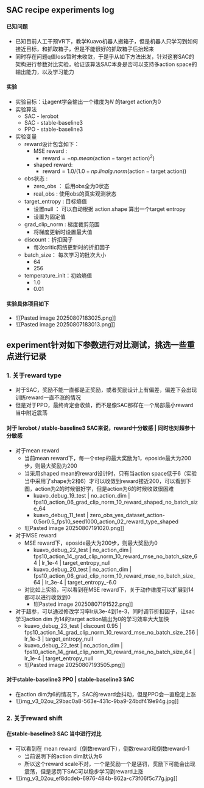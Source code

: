 ## SAC recipe experiments log
#### 已知问题
* 已知目前人工干预VR下，教学Kuavo机器人搬箱子，但是机器人只学习到如何接近目标，和抓取箱子，但是不能很好的抓取箱子后抬起来
* 同时存在问题q值loss暂时未收敛，于是乎从如下方法出发，针对这套SAC的架构进行参数对比实验，验证该算法SAC本身是否可以支持多action space的输出能力，以及学习能力

#### 实验
* 实验目标：让agent学会输出一个维度为$N$ 的target action为0
* 实验算法
	* SAC - lerobot
	* SAC - stable-baseline3
	* PPO - stable-baseline3
* 实验变量
	* reward设计包含如下：
		* MSE reward :
			* $\text{reward} = -np.mean( \text{action} - \text{target action}) ^ 2)$
		* shaped reward:
			* $\text{reward}= 1.0  /  (1.0 + np.linalg.norm( \text{action} - \text{target action}))$   
	* obs状态 : 
		* zero_obs ： 启用obs全为0状态
		* real_obs : 使用obs的真实观测状态
	* target_entropy : 目标熵值
		* 设置null ： 可以自动根据 action.shape 算出一个target entropy
		* 设置为固定值
	*  grad_clip_norm : 梯度裁剪范围
		* 将梯度更新时设置最大值
	*  discount：折扣因子
		* 每次critic网络更新时的折扣因子
	*  batch_size： 每次学习的批次大小
		* 64
		* 256
	*  temperature_init：初始熵值
		* 1.0
		* 0.01
#### 实验具体项目如下
* ![[Pasted image 20250807183025.png]]
* ![[Pasted image 20250807183013.png]]

## experiment针对如下参数进行对比测试，挑选一些重点进行记录

### 1. 关于reward type
* 对于SAC，奖励不能一直都是正奖励，或者奖励设计上有偏差，偏差下会出现训练reward一直不涨的情况
* 但是对于PPO，最终肯定会收敛，而不是像SAC那样在一个局部最小reward当中附近震荡
#### 对于 lerobot / stable-baseline3 SAC来说，reward十分敏感 | 同时也对超参十分敏感
* 对于mean reward
	* 当前mean reward下，每一个step的最大奖励为1，eposide最大为200步，则最大奖励为200
	* 当采用shaped mean的reward设计时，只有当action space低于6（实验当中采用了shape为2和6）才可以收敛到reward接近200，可以看到下图，action为2的时候很好学，但是action为6的时候收敛很困难
		* kuavo_debug_19_test | no_action_dim | fps10_action_06_grad_clip_norm_10_reward_shaped_no_batch_size_64
		* kuavo_debug_11_test | zero_obs_yes_dataset_action-0.5or0.5_fps10_seed1000_action_02_reward_type_shaped
	* ![[Pasted image 20250807191020.png]]
* 对于MSE reward
	* MSE reward下，eposide最大为200步，则最大奖励为0
		* kuavo_debug_22_test | no_action_dim | fps10_action_14_grad_clip_norm_10_reward_mse_no_batch_size_64 | lr_1e-4 | target_entropy_null
		* kuavo_debug_20_test | no_action_dim | fps10_action_06_grad_clip_norm_10_reward_mse_no_batch_size_64 | lr_3e-4 | target_entropy_-6.0
	* 对比如上实验，可以看到在MSE reward下，关于动作维度可以扩展到14都可以进行收敛到0
		* ![[Pasted image 20250807191522.png]]
* 对于超参，可以通过修改学习率lr从3e-4到1e-3，同时调节折扣因子，让sac学习action dim 为14的target action输出为0的学习效率大大加快
	* kuavo_debug_23_test | discount 0.95 | fps10_action_14_grad_clip_norm_10_reward_mse_no_batch_size_256 | lr_1e-3 | target_entropy_null
	* kuavo_debug_22_test | no_action_dim | fps10_action_14_grad_clip_norm_10_reward_mse_no_batch_size_64 | lr_1e-4 | target_entropy_null
	* ![[Pasted image 20250807193505.png]]
#### 对于stable-baseline3 PPO | stable-baseline3 SAC
* 在action dim为6的情况下，SAC的reward会抖动，但是PPO会一直稳定上涨
* ![[img_v3_02ou_29bac0a8-563e-431c-9ba9-24bdf419e94g.jpg]]

### 2. 关于reward shift
#### 在stable-baseline3 SAC 当中进行对比
* 可以看到在 mean reward（倒数reward下），倒数reward和倒数reward-1
	* 当前说明下的action dim默认为6
	* 所以这个reward scale不对，一个是奖励一个是惩罚，奖励下可能会出现震荡，但是惩罚下SAC可以稳步学习到reward上涨
* ![[img_v3_02ou_ef8dcdeb-6976-484b-862a-c73f06f5c77g.jpg]]